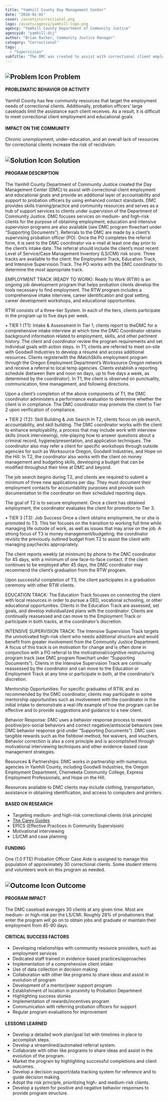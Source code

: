 ```yaml
---
title: "Yamhill County Day Management Center"
date: "2018-01-01"
cover: /assets/correctional.png
logo: /assets/agency/yamhill-logo.png
agency: "Yamhill County Department of Community Justice"
agencyid: "yamhill-dcj"
author: "Brian Rucker, Community Justice Manager"
category: "Correctional"
tags:
  - "Supervision"
subTitle: "The DMC was created to assist with correctional client employment and educational goals and provide an additional layer of accountability and support to probation officers by using enhanced contact standards."
---
```


## ![Problem Icon](https://github.com/google/material-design-icons/raw/master/alert/1x_web/ic_error_outline_black_48dp.png "Problem") Problem

#### PROBLEMATIC BEHAVIOR OR ACTIVITY

Yamhill County has few community resources that target the employment needs of correctional clients. Additionally, probation officers’ large caseloads limit the assistance each client receives. As a result, it is difficult to meet correctional client employment and educational goals

#### IMPACT ON THE COMMUNITY

Chronic unemployment, under-education, and an overall lack of resources for correctional clients increase the risk of recidivism.

## ![Solution Icon](https://github.com/google/material-design-icons/raw/master/action/1x_web/ic_lightbulb_outline_black_48dp.png "Solution") Solution

#### PROGRAM DESCRIPTION

The Yamhill County Department of Community Justice created the Day Management Center (DMC) to assist with correctional client employment and educational goals and provide an additional layer of accountability and support to probation officers by using enhanced contact standards. DMC provides skills training/practice and community resources and serves as a hub of support services to clients under supervision of the Department of Community Justice. DMC focuses services on medium- and high-risk clients for the purpose of obtaining employment; education and intensive supervision programs are also available (see DMC program flowchart under “Supporting Documents”).
Referrals to the DMC are made by a client’s supervising probation officer (PO). Once the PO completes the referral form, it is sent to the DMC coordinator via e-mail at least one day prior to the client’s intake date. The referral should include the client’s most recent Level of Service/Case Management Inventory (LS/CMI) risk score. Three tracks are available to the client: the Employment Track, Education Track, and Intensive Supervision Track. The PO works with the DMC coordinator to determine the most appropriate track.

EMPLOYMENT TRACK (READY TO WORK):
Ready to Work (RTW) is an ongoing job development program that helps probation clients develop the tools necessary to find employment. The RTW program includes a comprehensive intake interview, career identification and goal setting, career development workshops, and educational opportunities.

RTW consists of a three-tier System. In each of the tiers, clients participate in the program up to five days per week.

• TIER 1 (T1): Intake & Assessment
In Tier 1, clients report to theDMC for a comprehensive intake interview at which time the DMC Coordinator obtains background information related to employment, skills, and other pertinent history. The client and coordinator review the program requirements and set individual goals with action steps. In T1, clients are referred to meet on-site with Goodwill Industries to develop a résumé and access additional resources. Clients registerwith the iMatchSkills employment program through the Oregon Employment Department’s Worksource Oregon network and receive a referral to local temp agencies. Clients establish a reporting schedule (between 9am and noon on days, up to five days a week, as determined by the coordinator). In T1, the client is observed on punctuality, communication, time management, and following directions.

Upon a client’s completion of the above components of T1, the DMC coordinator administers a performance evaluation to determine whether the client is in compliance. The DMC coordinator may promote the client to Tier 2 upon verification of compliance.

• TIER 2 (T2): Skill Building & Job Search
In T2, clients focus on job search, accountability, and skill building. The DMC coordinator works with the client to enhance employability, a process that may include work with interview skills (mock interviewing), role-playing how to answer questions about a criminal record, hygiene/presentation, and application techniques. The coordinator also may refer a client for specific workshops through outside agencies for such as Worksource Oregon, Goodwill Industries, and Hope on the Hill. In T2, the coordinator also works with the client on money management and budgeting skills, developing a budget that can be modified throughout their time at DMC and beyond.

The job search begins during T2, and clients are required to submit a minimum of three new applications per day. They must document their employment contacts for accountability purposes and provide such documentation to the coordinator on their scheduled reporting days.

The goal of T2 is to secure employment. Once a client has obtained employment, the coordinator evaluates the client for promotion to Tier 3.

• TIER 3 (T3): Job Success
Once a client obtains employment, he or she is promoted to T3. This tier focuses on the transition to working full time while managing life outside of work, as well as issues that may arise on the job. A strong focus of T3 is money management/budgeting; the coordinator revisits the previously outlined budget from T2 to assist the client with managing paychecks appropriately.

The client reports weekly (at minimum) by phone to the DMC coordinator for 45 days, with a minimum of one face-to-face contact. If the client continues to be employed after 45 days, the DMC coordinator may recommend the client’s graduation from the RTW program.

Upon successful completion of T3, the client participates in a graduation ceremony with other RTW clients.

EDUCATION TRACK:
The Education Track focuses on connecting the client with local resources in order to pursue a GED, vocational schooling, or other educational opportunities. Clients in the Education Track are assessed, set goals, and develop individualized plans with the coordinator. Clients are continually reassessed and can move to the Employment Track or participate in both tracks, at the coordinator’s discretion.

INTENSIVE SUPERVISION TRACK:
The Intensive Supervision Track targets the unmotivated high-risk client who needs additional structure and would benefit from greater involvement from the Community Justice Department. A focus of this track is on motivation for change and is often done in conjunction with a PO referral to the motivational/cognitive restructuring program track (see DMC program flowchart under “Supporting Documents”). Clients in the Intensive Supervision Track are continually reassessed by the coordinator and can move to the Education or Employment Track at any time or participate in both, at the coordinator’s discretion.

Mentorship Opportunities: For specific graduates of RTW, and as recommended by the DMC
coordinator, clients may participate in some mentorship opportunities such as involvement with the coordinator in the initial intake to demonstrate a real-life example of how the program can be effective and to provide suggestions and guidance to a new client.

Behavior Response: DMC uses a behavior response process to reward positive/pro-social behaviors and correct negative/antisocial behaviors (see DMC behavior response grid under “Supporting Documents”). DMC uses tangible rewards such as the fishbowl method, fee waivers, and vouchers. Behavior correction is also a core principle and is accomplished through motivational interviewing techniques and other evidence-based case management strategies.

Resources & Partnerships: DMC works in partnership with numerous agencies in Yamhill County, including Goodwill Industries, the Oregon Employment Department, Chemeketa Community College, Express Employment Professionals, and Hope on the Hill.

Resources available to DMC clients may include clothing, transportation, assistance in obtaining identification, and access to computers and printers.

#### BASED ON RESEARCH

* Targeting medium- and high-risk correctional clients (risk principle)
* [The Carey Guides](http://www.careygrouppublishing.net/the-carey-guides)
* EPICS (Effective Practices in Community Supervision)
* Motivational interviewing
* LS/CMI and case planning

#### FUNDING

One (1.0 FTE) Probation Officer Case Aide is assigned to manage this population of approximately 30 correctional clients. Some student interns and volunteers work on this program as needed.

## ![Outcome Icon](https://github.com/google/material-design-icons/raw/master/action/1x_web/ic_view_list_black_48dp.png "Outcome") Outcome

#### PROGRAM IMPACT

The DMC caseload averages 30 clients at any given time. Most are medium- or high-risk per the LS/CMI. Roughly 28% of probationers that enter the program will go on to obtain jobs and graduate or maintain their employment from 45-90 days.

#### CRITICAL SUCCESS FACTORS

* Developing relationships with community resource providers, such as employment services
* Dedicated staff trained in evidence-based practices/approaches
* Implementation of a comprehensive client intake
* Use of data collection in decision making
* Collaboration with other like programs to share ideas and assist in evolution of program
* Development of a mentor/peer support program
* Establishment of location in proximity to Probation Department
* Highlighting success stories
* Implementation of rewards/incentives program
* Communication with referring probation officers for support
* Regular program evaluations for improvement

#### LESSONS LEARNED

* Develop a detailed work plan/goal list with timelines in place to accomplish steps.
* Develop a streamlined/automated referral system.
* Collaborate with other like programs to share ideas and assist in the evolution of the program.
* Market the program by highlighting successful completions and client outcomes.
* Develop a decision support/data tracking system for reference and to guide decision making.
* Adopt the risk principle, prioritizing high- and medium-risk clients.
* Develop a system for positive and negative behavior responses to provide program structure.
